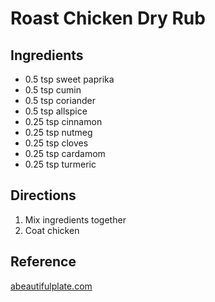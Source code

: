 # Roast Chicken Dry Rub

## Ingredients

* 0.5 tsp sweet paprika
* 0.5 tsp cumin
* 0.5 tsp coriander
* 0.5 tsp allspice
* 0.25 tsp cinnamon
* 0.25 tsp nutmeg
* 0.25 tsp cloves
* 0.25 tsp cardamom
* 0.25 tsp turmeric

## Directions

1. Mix ingredients together
2. Coat chicken

## Reference

[abeautifulplate.com](https://www.abeautifulplate.com/middle-eastern-spatchcocked-roast-chicken/)
